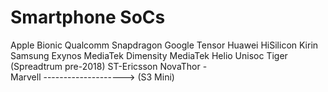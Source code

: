 # Smartphone SoCs

Apple Bionic
Qualcomm Snapdragon
Google Tensor
Huawei HiSilicon Kirin
Samsung Exynos
MediaTek Dimensity
MediaTek Helio
Unisoc Tiger (Spreadtrum pre-2018)
ST-Ericsson NovaThor -\
Marvell --------------------> (S3 Mini)